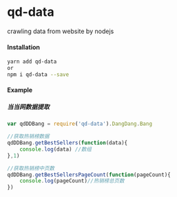 # qd-data
crawling data from website by nodejs

#### Installation

```bash
yarn add qd-data
or
npm i qd-data --save
```

#### Example

##### 当当网数据提取
```js
var qdDDBang = require('qd-data').DangDang.Bang

//获取热销榜数据
qdDDBang.getBestSellers(function(data){
    console.log(data) //数组
},1)

//获取热销榜中页数
qdDDBang.getBestSellersPageCount(function(pageCount){
    console.log(pageCount)//热销榜总页数
})
```

